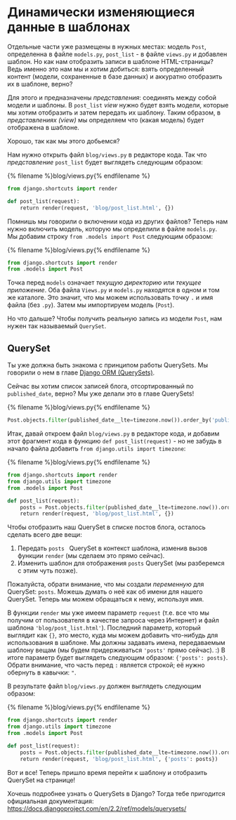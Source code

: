 # Динамически изменяющиеся данные в шаблонах

Отдельные части уже размещены в нужных местах: модель `Post`, определенна в файле `models.py`, `post_list` - в файле `views.py` и добавлен шаблон. Но как нам отобразить записи в шаблоне HTML-страницы? Ведь именно это нам мы и хотим добиться: взять определенный контент (модели, сохраненные в базе данных) и аккуратно отобразить их в шаблоне, верно?

Для этого и предназначены *представления*: соединять между собой модели и шаблоны. В `post_list` *view* нужно будет взять модели, которые мы хотим отобразить и затем передать их шаблону. Таким образом, в *представлениях (view)* мы определяем что (какая модель) будет отображена в шаблоне.

Хорошо, так как мы этого добьемся?

Нам нужно открыть файл `blog/views.py` в редакторе кода. Так что *представление* `post_list` будет выглядеть следующим образом:

{% filename %}blog/views.py{% endfilename %}

```python
from django.shortcuts import render

def post_list(request):
    return render(request, 'blog/post_list.html', {})
```

Помнишь мы говорили о включении кода из других файлов? Теперь нам нужно включить модель, которую мы определили в файле `models.py`. Мы добавим строку `from .models import Post` следующим образом:

{% filename %}blog/views.py{% endfilename %}

```python
from django.shortcuts import render
from .models import Post
```

Точка перед `models` означает *текущую директорию* или *текущее приложение*. Оба файла `Views.py` и `models.py` находятся в одном и том же каталоге. Это значит, что мы можем использовать точку `.` и имя файла (без `.py`). Затем мы импортируем модель (`Post`).

Но что дальше? Чтобы получить реальную запись из модели `Post`, нам нужен так называемый `QuerySet`.

## QuerySet

Ты уже должна быть знакома с принципом работы QuerySets. Мы говорили о нем в главе [Django ORM (QuerySets)](../django_orm/README.md).

Сейчас вы хотим список записей блога, отсортированный по `published_date`, верно? Мы уже делали это в главе QuerySets!

{% filename %}blog/views.py{% endfilename %}

```python
Post.objects.filter(published_date__lte=timezone.now()).order_by('published_date')
```

Итак, давай откроем файл `blog/views.py` в редакторе кода, и добавим этот фрагмент кода в функцию `def post_list(request)` - но не забудь в начало файла добавить `from django.utils import timezone`:

{% filename %}blog/views.py{% endfilename %}

```python
from django.shortcuts import render
from django.utils import timezone
from .models import Post

def post_list(request):
    posts = Post.objects.filter(published_date__lte=timezone.now()).order_by('published_date')
    return render(request, 'blog/post_list.html', {})
```

Чтобы отобразить наш QuerySet в списке постов блога, осталось сделать всего две вещи:

1. Передать `posts ` QuerySet в контекст шаблона, изменив вызов функции `render` (мы сделаем это прямо сейчас).
2. Изменить шаблон для отображения `posts` QuerySet (мы разберемся с этим чуть позже).

Пожалуйста, обрати внимание, что мы создали *переменную* для QuerySet: `posts`. Можешь думать о неё как об имени для нашего QuerySet. Теперь мы можем обращаться к нему, используя имя.

В функции `render` мы уже имеем параметр `request` (т.е. все что мы получим от пользователя в качестве запроса через Интернет) и файл шаблона `'blog/post_list.html'`). Последний параметр, который выглядит как `{}`, это место, куда мы можем добавить что-нибудь для использования в шаблоне. Мы должны задавать имена, передаваемым шаблону вещам (мы будем придерживаться `'posts'` прямо сейчас). :) В итоге параметр будет выглядеть следующим образом: `{'posts': posts}`. Обрати внимание, что часть перед `:` является строкой; её нужно обернуть в кавычки: `"`.

В результате файл `blog/views.py` должен выглядеть следующим образом:

{% filename %}blog/views.py{% endfilename %}

```python
from django.shortcuts import render
from django.utils import timezone
from .models import Post

def post_list(request):
    posts = Post.objects.filter(published_date__lte=timezone.now()).order_by('published_date')
    return render(request, 'blog/post_list.html', {'posts': posts})
```

Вот и все! Теперь пришло время перейти к шаблону и отобразить QuerySet на странице!

Хочешь подробнее узнать о QuerySets в Django? Тогда тебе пригодится официальная документация: https://docs.djangoproject.com/en/2.2/ref/models/querysets/